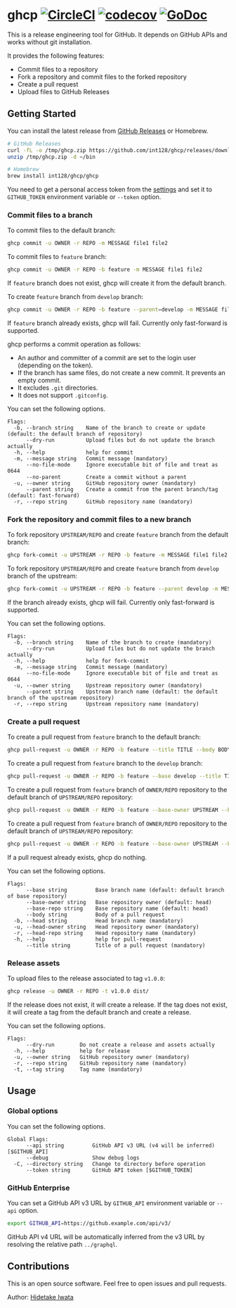 # ghcp [![CircleCI](https://circleci.com/gh/int128/ghcp.svg?style=shield)](https://circleci.com/gh/int128/ghcp) [![codecov](https://codecov.io/gh/int128/ghcp/branch/master/graph/badge.svg)](https://codecov.io/gh/int128/ghcp) [![GoDoc](https://godoc.org/github.com/int128/ghcp?status.svg)](https://godoc.org/github.com/int128/ghcp)

This is a release engineering tool for GitHub.
It depends on GitHub APIs and works without git installation.

It provides the following features:

- Commit files to a repository
- Fork a repository and commit files to the forked repository
- Create a pull request
- Upload files to GitHub Releases


## Getting Started

You can install the latest release from [GitHub Releases](https://github.com/int128/ghcp/releases) or Homebrew.

```sh
# GitHub Releases
curl -fL -o /tmp/ghcp.zip https://github.com/int128/ghcp/releases/download/v1.7.0/ghcp_linux_amd64.zip
unzip /tmp/ghcp.zip -d ~/bin

# Homebrew
brew install int128/ghcp/ghcp
```

You need to get a personal access token from the [settings](https://github.com/settings/tokens) and set it to `GITHUB_TOKEN` environment variable or `--token` option.


### Commit files to a branch

To commit files to the default branch:

```sh
ghcp commit -u OWNER -r REPO -m MESSAGE file1 file2
```

To commit files to `feature` branch:

```sh
ghcp commit -u OWNER -r REPO -b feature -m MESSAGE file1 file2
```

If `feature` branch does not exist, ghcp will create it from the default branch.

To create `feature` branch from `develop` branch:

```sh
ghcp commit -u OWNER -r REPO -b feature --parent=develop -m MESSAGE file1 file2
```

If `feature` branch already exists, ghcp will fail.
Currently only fast-forward is supported.

ghcp performs a commit operation as follows:

- An author and committer of a commit are set to the login user (depending on the token).
- If the branch has same files, do not create a new commit. It prevents an empty commit.
- It excludes `.git` directories.
- It does not support `.gitconfig`.

You can set the following options.

```
Flags:
  -b, --branch string    Name of the branch to create or update (default: the default branch of repository)
      --dry-run          Upload files but do not update the branch actually
  -h, --help             help for commit
  -m, --message string   Commit message (mandatory)
      --no-file-mode     Ignore executable bit of file and treat as 0644
      --no-parent        Create a commit without a parent
  -u, --owner string     GitHub repository owner (mandatory)
      --parent string    Create a commit from the parent branch/tag (default: fast-forward)
  -r, --repo string      GitHub repository name (mandatory)
```


### Fork the repository and commit files to a new branch

To fork repository `UPSTREAM/REPO` and create `feature` branch from the default branch:

```sh
ghcp fork-commit -u UPSTREAM -r REPO -b feature -m MESSAGE file1 file2
```

To fork repository `UPSTREAM/REPO` and create `feature` branch from `develop` branch of the upstream:

```sh
ghcp fork-commit -u UPSTREAM -r REPO -b feature --parent develop -m MESSAGE file1 file2
```

If the branch already exists, ghcp will fail.
Currently only fast-forward is supported.

You can set the following options.

```
Flags:
  -b, --branch string    Name of the branch to create (mandatory)
      --dry-run          Upload files but do not update the branch actually
  -h, --help             help for fork-commit
  -m, --message string   Commit message (mandatory)
      --no-file-mode     Ignore executable bit of file and treat as 0644
  -u, --owner string     Upstream repository owner (mandatory)
      --parent string    Upstream branch name (default: the default branch of the upstream repository)
  -r, --repo string      Upstream repository name (mandatory)
```


### Create a pull request

To create a pull request from `feature` branch to the default branch:

```sh
ghcp pull-request -u OWNER -r REPO -b feature --title TITLE --body BODY
```

To create a pull request from `feature` branch to the `develop` branch:

```sh
ghcp pull-request -u OWNER -r REPO -b feature --base develop --title TITLE --body BODY
```

To create a pull request from `feature` branch of `OWNER/REPO` repository to the default branch of `UPSTREAM/REPO` repository:

```sh
ghcp pull-request -u OWNER -r REPO -b feature --base-owner UPSTREAM --base-repo REPO --title TITLE --body BODY
```

To create a pull request from `feature` branch of `OWNER/REPO` repository to the default branch of `UPSTREAM/REPO` repository:

```sh
ghcp pull-request -u OWNER -r REPO -b feature --base-owner UPSTREAM --base-repo REPO --base feature --title TITLE --body BODY
```

If a pull request already exists, ghcp do nothing.

You can set the following options.

```
Flags:
      --base string         Base branch name (default: default branch of base repository)
      --base-owner string   Base repository owner (default: head)
      --base-repo string    Base repository name (default: head)
      --body string         Body of a pull request
  -b, --head string         Head branch name (mandatory)
  -u, --head-owner string   Head repository owner (mandatory)
  -r, --head-repo string    Head repository name (mandatory)
  -h, --help                help for pull-request
      --title string        Title of a pull request (mandatory)
```


### Release assets

To upload files to the release associated to tag `v1.0.0`:

```sh
ghcp release -u OWNER -r REPO -t v1.0.0 dist/
```

If the release does not exist, it will create a release.
If the tag does not exist, it will create a tag from the default branch and create a release.

You can set the following options.

```
Flags:
      --dry-run        Do not create a release and assets actually
  -h, --help           help for release
  -u, --owner string   GitHub repository owner (mandatory)
  -r, --repo string    GitHub repository name (mandatory)
  -t, --tag string     Tag name (mandatory)
```


## Usage

### Global options

You can set the following options.

```
Global Flags:
      --api string         GitHub API v3 URL (v4 will be inferred) [$GITHUB_API]
      --debug              Show debug logs
  -C, --directory string   Change to directory before operation
      --token string       GitHub API token [$GITHUB_TOKEN]
```

### GitHub Enterprise

You can set a GitHub API v3 URL by `GITHUB_API` environment variable or `--api` option.

```sh
export GITHUB_API=https://github.example.com/api/v3/
```

GitHub API v4 URL will be automatically inferred from the v3 URL by resolving the relative path `../graphql`.


## Contributions

This is an open source software.
Feel free to open issues and pull requests.

Author: [Hidetake Iwata](https://github.com/int128)
